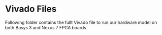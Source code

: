 # Vivado Files
Following folder contains the fullt Vivado file to run our hardware model on both Basys 3 and Nexus 7 FPGA boards.
